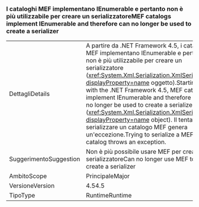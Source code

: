 ### <a name="mef-catalogs-implement-ienumerable-and-therefore-can-no-longer-be-used-to-create-a-serializer"></a><span data-ttu-id="8cee4-101">I cataloghi MEF implementano IEnumerable e pertanto non è più utilizzabile per creare un serializzatore</span><span class="sxs-lookup"><span data-stu-id="8cee4-101">MEF catalogs implement IEnumerable and therefore can no longer be used to create a serializer</span></span>

|   |   |
|---|---|
|<span data-ttu-id="8cee4-102">Dettagli</span><span class="sxs-lookup"><span data-stu-id="8cee4-102">Details</span></span>|<span data-ttu-id="8cee4-103">A partire da .NET Framework 4.5, i cataloghi MEF implementano IEnumerable e pertanto non è più utilizzabile per creare un serializzatore (<xref:System.Xml.Serialization.XmlSerializer?displayProperty=name> oggetto).</span><span class="sxs-lookup"><span data-stu-id="8cee4-103">Starting with the .NET Framework 4.5, MEF catalogs implement IEnumerable and therefore can no longer be used to create a serializer (<xref:System.Xml.Serialization.XmlSerializer?displayProperty=name> object).</span></span> <span data-ttu-id="8cee4-104">Il tentativo di serializzare un catalogo MEF genera un'eccezione.</span><span class="sxs-lookup"><span data-stu-id="8cee4-104">Trying to serialize a MEF catalog throws an exception.</span></span>|
|<span data-ttu-id="8cee4-105">Suggerimento</span><span class="sxs-lookup"><span data-stu-id="8cee4-105">Suggestion</span></span>|<span data-ttu-id="8cee4-106">Non è più possibile usare MEF per creare un serializzatore</span><span class="sxs-lookup"><span data-stu-id="8cee4-106">Can no longer use MEF to create a serializer</span></span>|
|<span data-ttu-id="8cee4-107">Ambito</span><span class="sxs-lookup"><span data-stu-id="8cee4-107">Scope</span></span>|<span data-ttu-id="8cee4-108">Principale</span><span class="sxs-lookup"><span data-stu-id="8cee4-108">Major</span></span>|
|<span data-ttu-id="8cee4-109">Versione</span><span class="sxs-lookup"><span data-stu-id="8cee4-109">Version</span></span>|<span data-ttu-id="8cee4-110">4.5</span><span class="sxs-lookup"><span data-stu-id="8cee4-110">4.5</span></span>|
|<span data-ttu-id="8cee4-111">Tipo</span><span class="sxs-lookup"><span data-stu-id="8cee4-111">Type</span></span>|<span data-ttu-id="8cee4-112">Runtime</span><span class="sxs-lookup"><span data-stu-id="8cee4-112">Runtime</span></span>|

